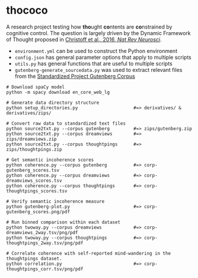 # thococo

A research project testing how **tho**ught **co**ntents are **co**nstrained by cognitive control. The question is largely driven by the Dynamic Framework of Thought proposed in [Christoff et al., 2016, _Nat Rev Neurosci_](https://doi.org/10.1038/nrn.2016.113).


- `environment.yml` can be used to construct the Python environment
- `config.json` has general parameter options that apply to multiple scripts
- `utils.py` has general functions that are useful to multiple scripts
- `gutenberg-generate_sourcedata.py` was used to extract relevant files from the [Standardized Project Gutenberg Corpus](https://github.com/pgcorpus/gutenberg)

```shell
# Download spaCy model
python -m spacy download en_core_web_lg

# Generate data directory structure
python setup_directories.py                     #=> derivatives/ & derivatives/zips/

# Convert raw data to standardized text files
python source2txt.py --corpus gutenberg         #=> zips/gutenberg.zip
python source2txt.py --corpus dreamviews        #=> zips/dreamviews.zip
python source2txt.py --corpus thoughtpings      #=> zips/thoughtpings.zip

# Get semantic incoherence scores
python coherence.py --corpus gutenberg          #=> corp-gutenberg_scores.tsv
python coherence.py --corpus dreamviews         #=> corp-dreamviews_scores.tsv
python coherence.py --corpus thoughtpings       #=> corp-thoughtpings_scores.tsv

# Verify semantic incoherence measure
python gutenberg-plot.py                        #=> corp-gutenberg_scores.png/pdf

# Run binned comparison within each dataset
python twoway.py --corpus dreamviews            #=> corp-dreamviews_2way.tsv/png/pdf
python twoway.py --corpus thoughtpings          #=> corp-thoughtpings_2way.tsv/png/pdf

# Correlate coherence with self-reported mind-wandering in the thoughtpings dataset.
python correlation.py                           #=> corp-thoughtpings_corr.tsv/png/pdf
```
